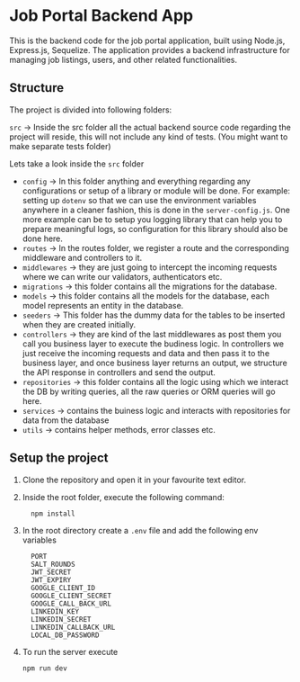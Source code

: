 # Job Portal Backend App

This is the backend code for the job portal application, built using Node.js, Express.js, Sequelize. The application provides a backend infrastructure for managing job listings, users, and other related functionalities.

## Structure

The project is divided into following folders:

`src` -> Inside the src folder all the actual backend source code regarding the project will reside, this will not include any kind of tests. (You might want to make separate tests folder)

Lets take a look inside the `src` folder

- `config` -> In this folder anything and everything regarding any configurations or setup of a library or module will be done. For example: setting up `dotenv` so that we can use the environment variables anywhere in a cleaner fashion, this is done in the `server-config.js`. One more example can be to setup you logging library that can help you to prepare meaningful logs, so configuration for this library should also be done here.
- `routes` -> In the routes folder, we register a route and the corresponding middleware and controllers to it.
- `middlewares` -> they are just going to intercept the incoming requests where we can write our validators, authenticators etc.
- `migrations` -> this folder contains all the migrations for the database.
- `models` -> this folder contains all the models for the database, each model represents an entity in the database.
- `seeders` -> This folder has the dummy data for the tables to be inserted when they are created initially.
- `controllers` -> they are kind of the last middlewares as post them you call you business layer to execute the budiness logic. In controllers we just receive the incoming requests and data and then pass it to the business layer, and once business layer returns an output, we structure the API response in controllers and send the output.
- `repositories` -> this folder contains all the logic using which we interact the DB by writing queries, all the raw queries or ORM queries will go here.
- `services` -> contains the buiness logic and interacts with repositories for data from the database
- `utils` -> contains helper methods, error classes etc.

## Setup the project

1. Clone the repository and open it in your favourite text editor.
2. Inside the root folder, execute the following command:

   ```
     npm install
   ```

3. In the root directory create a `.env` file and add the following env variables

   ```
     PORT
     SALT_ROUNDS
     JWT_SECRET
     JWT_EXPIRY
     GOOGLE_CLIENT_ID
     GOOGLE_CLIENT_SECRET
     GOOGLE_CALL_BACK_URL
     LINKEDIN_KEY
     LINKEDIN_SECRET
     LINKEDIN_CALLBACK_URL
     LOCAL_DB_PASSWORD

   ```

4. To run the server execute

   ```
   npm run dev
   ```
